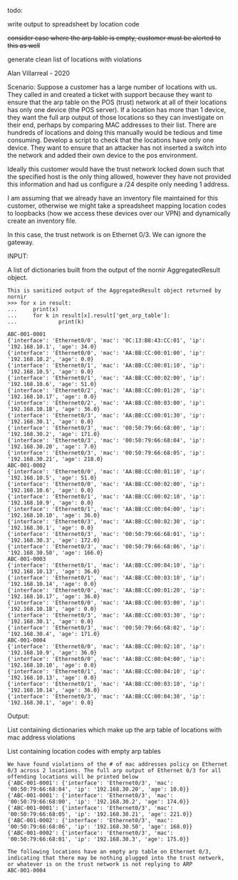 todo:

write output to spreadsheet by location code

~~consider case where the arp table is empty, customer must be alerted to this as well~~

generate clean list of locations with violations

Alan Villarreal - 2020

Scenario: Suppose a customer has a large number of locations with us. They called in and created a ticket with support because they want to ensure that the arp table on the POS (trust) network at all of their locations has only one device (the POS server). If a location has more than 1 device, they want the full arp output of those locations so they can investigate on their end, perhaps by comparing MAC addresses to their list. There are hundreds of locations and doing this manually would be tedious and time consuming. Develop a script to check that the locations have only one device. They want to ensure that an attacker has not inserted a switch into the network and added their own device to the pos environment.

Ideally this customer would have the trust network locked down such that the specified host is the only thing allowed, however they have not provided this information and had us configure a /24 despite only needing 1 address.

I am assuming that we already have an inventory file maintained for this customer, otherwise we might take a spreadsheet mapping location codes to loopbacks (how we access these devices over our VPN) and dynamically create an inventory file.

In this case, the trust network is on Ethernet 0/3. We can ignore the gateway.

INPUT:

A list of dictionaries built from the output of the nornir AggregatedResult object.

~~~
This is sanitized output of the AggregatedResult object returned by nornir
>>> for x in result:
...     print(x)
...     for k in result[x].result['get_arp_table']:
...             print(k)

ABC-001-0001
{'interface': 'Ethernet0/0', 'mac': '0C:13:B8:43:CC:01', 'ip': '192.168.10.1', 'age': 34.0}
{'interface': 'Ethernet0/0', 'mac': 'AA:BB:CC:00:01:00', 'ip': '192.168.10.2', 'age': 0.0}
{'interface': 'Ethernet0/1', 'mac': 'AA:BB:CC:00:01:10', 'ip': '192.168.10.5', 'age': 0.0}
{'interface': 'Ethernet0/1', 'mac': 'AA:BB:CC:00:02:00', 'ip': '192.168.10.6', 'age': 51.0}
{'interface': 'Ethernet0/2', 'mac': 'AA:BB:CC:00:01:20', 'ip': '192.168.10.17', 'age': 0.0}
{'interface': 'Ethernet0/2', 'mac': 'AA:BB:CC:00:03:00', 'ip': '192.168.10.18', 'age': 36.0}
{'interface': 'Ethernet0/3', 'mac': 'AA:BB:CC:00:01:30', 'ip': '192.168.30.1', 'age': 0.0}
{'interface': 'Ethernet0/3', 'mac': '00:50:79:66:68:00', 'ip': '192.168.30.2', 'age': 171.0}
{'interface': 'Ethernet0/3', 'mac': '00:50:79:66:68:04', 'ip': '192.168.30.20', 'age': 7.0}
{'interface': 'Ethernet0/3', 'mac': '00:50:79:66:68:05', 'ip': '192.168.30.21', 'age': 218.0}
ABC-001-0002
{'interface': 'Ethernet0/0', 'mac': 'AA:BB:CC:00:01:10', 'ip': '192.168.10.5', 'age': 51.0}
{'interface': 'Ethernet0/0', 'mac': 'AA:BB:CC:00:02:00', 'ip': '192.168.10.6', 'age': 0.0}
{'interface': 'Ethernet0/1', 'mac': 'AA:BB:CC:00:02:10', 'ip': '192.168.10.9', 'age': 0.0}
{'interface': 'Ethernet0/1', 'mac': 'AA:BB:CC:00:04:00', 'ip': '192.168.10.10', 'age': 36.0}
{'interface': 'Ethernet0/3', 'mac': 'AA:BB:CC:00:02:30', 'ip': '192.168.30.1', 'age': 0.0}
{'interface': 'Ethernet0/3', 'mac': '00:50:79:66:68:01', 'ip': '192.168.30.3', 'age': 172.0}
{'interface': 'Ethernet0/3', 'mac': '00:50:79:66:68:06', 'ip': '192.168.30.50', 'age': 166.0}
ABC-001-0003
{'interface': 'Ethernet0/1', 'mac': 'AA:BB:CC:00:04:10', 'ip': '192.168.10.13', 'age': 36.0}
{'interface': 'Ethernet0/1', 'mac': 'AA:BB:CC:00:03:10', 'ip': '192.168.10.14', 'age': 0.0}
{'interface': 'Ethernet0/0', 'mac': 'AA:BB:CC:00:01:20', 'ip': '192.168.10.17', 'age': 36.0}
{'interface': 'Ethernet0/0', 'mac': 'AA:BB:CC:00:03:00', 'ip': '192.168.10.18', 'age': 0.0}
{'interface': 'Ethernet0/3', 'mac': 'AA:BB:CC:00:03:30', 'ip': '192.168.30.1', 'age': 0.0}
{'interface': 'Ethernet0/3', 'mac': '00:50:79:66:68:02', 'ip': '192.168.30.4', 'age': 171.0}
ABC-001-0004
{'interface': 'Ethernet0/0', 'mac': 'AA:BB:CC:00:02:10', 'ip': '192.168.10.9', 'age': 36.0}
{'interface': 'Ethernet0/0', 'mac': 'AA:BB:CC:00:04:00', 'ip': '192.168.10.10', 'age': 0.0}
{'interface': 'Ethernet0/1', 'mac': 'AA:BB:CC:00:04:10', 'ip': '192.168.10.13', 'age': 0.0}
{'interface': 'Ethernet0/1', 'mac': 'AA:BB:CC:00:03:10', 'ip': '192.168.10.14', 'age': 36.0}
{'interface': 'Ethernet0/3', 'mac': 'AA:BB:CC:00:04:30', 'ip': '192.168.30.1', 'age': 0.0}
~~~
Output:

List containing dictionaries which make up the arp table of locations with mac address violations

List containing location codes with empty arp tables

~~~
We have found violations of the # of mac addresses policy on Ethernet 0/3 across 2 locations. The full arp output of Ethernet 0/3 for all offending locations will be printed below
{'ABC-001-0001': {'interface': 'Ethernet0/3', 'mac': '00:50:79:66:68:04', 'ip': '192.168.30.20', 'age': 10.0}}
{'ABC-001-0001': {'interface': 'Ethernet0/3', 'mac': '00:50:79:66:68:00', 'ip': '192.168.30.2', 'age': 174.0}}
{'ABC-001-0001': {'interface': 'Ethernet0/3', 'mac': '00:50:79:66:68:05', 'ip': '192.168.30.21', 'age': 221.0}}
{'ABC-001-0002': {'interface': 'Ethernet0/3', 'mac': '00:50:79:66:68:06', 'ip': '192.168.30.50', 'age': 168.0}}
{'ABC-001-0002': {'interface': 'Ethernet0/3', 'mac': '00:50:79:66:68:01', 'ip': '192.168.30.3', 'age': 175.0}}

The following locations have an empty arp table on Ethernet 0/3, indicating that there may be nothing plugged into the trust network, or whatever is on the trust network is not replying to ARP
ABC-001-0004
~~~